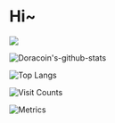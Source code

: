 # Hi~
![](https://visitor-badge.glitch.me/badge?page_id=github-doracoin)

![Doracoin's-github-stats](https://github-readme-stats.vercel.app/api?username=Doracoin&&show_icons=true)

![Top Langs](https://github-readme-stats.vercel.app/api/top-langs/?username=doracoin&layout=compact)

![Visit Counts](https://moe-counter.glitch.me/get/@doracoin?theme=asoul)

![Metrics](https://metrics.lecoq.io/doracoin?template=classic&steam=1&rss=1&base=header%2C%20activity%2C%20community%2C%20repositories%2C%20metadata&base.indepth=false&base.hireable=false&base.skip=false&rss=false&rss.source=https%3A%2F%2Fblog.doracoin.cc%2Fatom.xml&rss.limit=4&steam=false&steam.sections=player%2C%20most-played%2C%20recently-played&steam.user=Doracoin&steam.games.limit=1&steam.recent.games.limit=1&steam.achievements.limit=2&steam.playtime.threshold=2&config.timezone=Asia%2FShanghai&config.display=columns)

